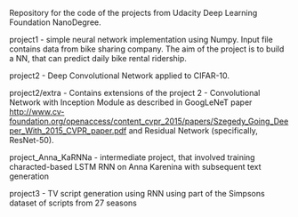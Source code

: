 Repository for the code of the projects from Udacity Deep Learning Foundation NanoDegree.

project1 - simple neural network implementation using Numpy. Input file contains data from bike sharing company. The aim of the project is to build a NN, that can predict daily bike rental ridership. 

project2 - Deep Convolutional Network applied to CIFAR-10.

project2/extra - Contains extensions of the project 2 - Convolutional Network with Inception Module as described in GoogLeNeT paper http://www.cv-foundation.org/openaccess/content_cvpr_2015/papers/Szegedy_Going_Deeper_With_2015_CVPR_paper.pdf and Residual Network (specifically, ResNet-50).

project_Anna_KaRNNa - intermediate project, that involved training characted-based LSTM RNN on Anna Karenina with subsequent text generation

project3 - TV script generation using RNN using part of the Simpsons dataset of scripts from 27 seasons
